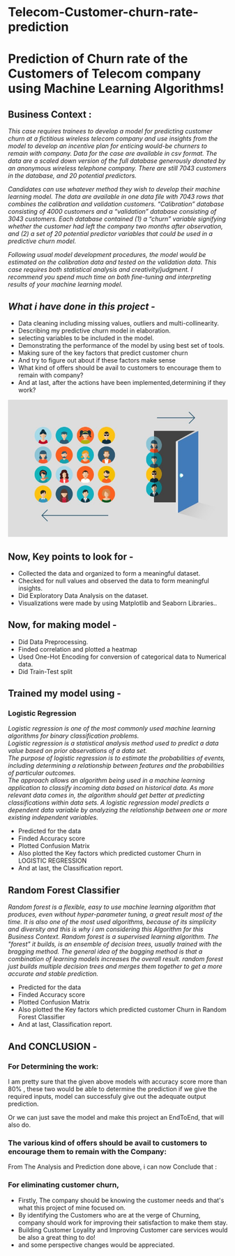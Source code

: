 # Telecom-Customer-churn-rate-prediction

# Prediction of Churn rate of the Customers of Telecom company using Machine Learning Algorithms!
## Business Context :


_This case requires trainees to develop a model for predicting customer churn at a fictitious wireless
telecom company and use insights from the model to develop an incentive plan for enticing would-be
churners to remain with company. Data for the case are available in csv format. The data are a scaled
down version of the full database generously donated by an anonymous wireless telephone
company. There are still 7043 customers in the database, and 20 potential predictors._


_Candidates can use whatever method they wish to develop their machine learning model. The data
are available in one data file with 7043 rows that combines the calibration and validation customers.
“Calibration” database consisting of 4000 customers and a “validation” database consisting of 3043
customers. Each database contained (1) a “churn” variable signifying whether the customer had left
the company two months after observation, and (2) a set of 20 potential predictor variables that could
be used in a predictive churn model._


_Following usual model development procedures, the model would be estimated on the calibration
data and tested on the validation data. This case requires both statistical analysis and
creativity/judgment. I recommend you spend much time on both fine-tuning and interpreting results
of your machine learning model._


## _What i have done in this project -_
- Data cleaning including missing values, outliers and multi-collinearity.
- Describing my predictive churn model in elaboration.
- selecting variables to be included in the model.
- Demonstrating the performance of the model by using best set of tools.
- Making sure of the key factors that predict customer churn
- And try to figure out about if these factors make sense
- What kind of offers should be avail to customers to encourage them to remain with company?
- And at last, after the actions have been implemented,determining if they work?

![](churn.jpeg)

## Now, Key points to look for -

- Collected the data and organized to form a meaningful dataset.
- Checked for null values and observed the data to form meaningful insights.
- Did Exploratory Data Analysis on the dataset.
- Visualizations were made by using Matplotlib and Seaborn Libraries..


## Now, for making model -
- Did Data Preprocessing.
- Finded correlation and plotted a heatmap
- Used One-Hot Encoding for conversion of categorical data to Numerical data.
- Did Train-Test split

## Trained my model using -

### Logistic Regression
_Logistic regression is one of the most commonly used machine learning algorithms for binary classification problems.<br>Logistic regression is a statistical analysis method used to predict a data value based on prior observations of a data set.<br>The purpose of logistic regression is to estimate the probabilities of events, including determining a relationship between features and the probabilities of particular outcomes.<br>The approach allows an algorithm being used in a machine learning application to classify incoming data based on historical data. As more relevant data comes in, the algorithm should get better at predicting classifications within data sets.
A logistic regression model predicts a dependent data variable by analyzing the relationship between one or more existing independent variables._


- Predicted for the data
- Finded Accuracy score
- Plotted Confusion Matrix
- Also plotted the Key factors which predicted customer Churn in LOGISTIC REGRESSION 
- And at last, the Classification report.


## Random Forest Classifier
_Random forest is a flexible, easy to use machine learning algorithm that produces, even without hyper-parameter tuning, a great result most of the time. It is also one of the most used algorithms, because of its simplicity and diversity and this is why i am considering this Algorithm for this Business Context.
Random forest is a supervised learning algorithm. The "forest" it builds, is an ensemble of decision trees, usually trained with the bragging method. The general idea of the bagging method is that a combination of learning models increases the overall result.
random forest just builds multiple decision trees and merges them together to get a more accurate and stable prediction._

- Predicted for the data
- Finded Accuracy score
- Plotted Confusion Matrix
- Also plotted the Key factors which predicted customer Churn in Random Forest Classifier
- And at last, Classification report.




## And CONCLUSION -
### For Determining the work:
I am pretty sure that the given above models with accuracy score more than 80% , these two would be able to determine the prediction if we give the required inputs, model can successfuly give out the adequate output prediction.

Or we can just save the model and make this project an EndToEnd, that will also do.

### The various kind of offers should be avail to customers to encourage them to remain with the Company:

From The Analysis and Prediction done above, i can now Conclude that :
### For eliminating customer churn,
- Firstly, The company should be knowing the customer needs and that's what this project of mine focused on.
- By identifying the Customers who are at the verge of Churning, company should work for improving their satisfaction to make them stay.
- Building Customer Loyality and Improving Customer care services would be also a great thing to do!
- and some perspective changes would be appreciated.

